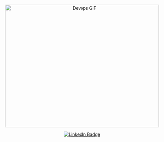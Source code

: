 <p align="center">  <img src="https://media.giphy.com/media/RbDKaczqWovIugyJmW/giphy.gif" alt="Devops GIF" width="500" height="400"></p>

<div align="center">
  <a href="www.linkedin.com/in/muhammed-gamall">
    <img src="https://img.shields.io/badge/LinkedIn-blue?style=for-the-badge&logo=linkedin&logoColor=white" alt="LinkedIn Badge"/>
  </a>
</div>
<!-- ![gif](https://github.com/muhammedgamal760/muhammedgamal760/blob/master/gif/giphy.gif) -->
